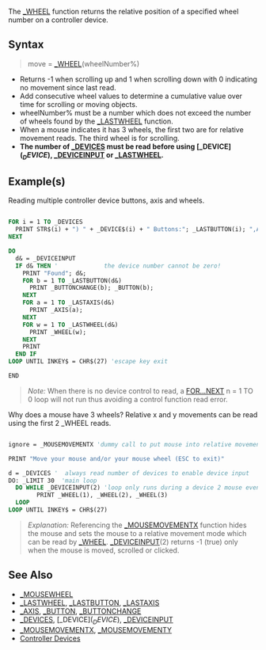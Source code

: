 The [_WHEEL](_WHEEL) function returns the relative position of a specified wheel number on a controller device.


## Syntax

>  move = [_WHEEL](_WHEEL)(wheelNumber%)


* Returns -1 when scrolling up and 1 when scrolling down with 0 indicating no movement since last read.
* Add consecutive wheel values to determine a cumulative value over time for scrolling or moving objects.
* wheelNumber% must be a number which does not exceed the number of wheels found by the [_LASTWHEEL](_LASTWHEEL) function.
* When a mouse indicates it has 3 wheels, the first two are for relative movement reads. The third wheel is for scrolling.
* **The number of [_DEVICES](_DEVICES) must be read before using [_DEVICE$](_DEVICE$), [_DEVICEINPUT](_DEVICEINPUT) or [_LASTWHEEL](_LASTWHEEL).**


## Example(s)

Reading multiple controller device buttons, axis and wheels.

```vb

FOR i = 1 TO _DEVICES
  PRINT STR$(i) + ") " + _DEVICE$(i) + " Buttons:"; _LASTBUTTON(i); ",Axis:"; _LASTAXIS(i); ",Wheel:"; _LASTWHEEL(i)
NEXT

DO
  d& = _DEVICEINPUT
  IF d& THEN '             the device number cannot be zero!
    PRINT "Found"; d&;
    FOR b = 1 TO _LASTBUTTON(d&)
      PRINT _BUTTONCHANGE(b); _BUTTON(b);
    NEXT
    FOR a = 1 TO _LASTAXIS(d&)
      PRINT _AXIS(a);
    NEXT
    FOR w = 1 TO _LASTWHEEL(d&)
      PRINT _WHEEL(w);
    NEXT
    PRINT
  END IF
LOOP UNTIL INKEY$ = CHR$(27) 'escape key exit

END 

```
>  *Note:* When there is no device control to read, a [FOR...NEXT](FOR...NEXT) n = 1 TO 0 loop will not run thus avoiding a control function read error.


Why does a mouse have 3 wheels? Relative x and y movements can be read using the first 2 _WHEEL reads.

```vb

ignore = _MOUSEMOVEMENTX 'dummy call to put mouse into relative movement mode

PRINT "Move your mouse and/or your mouse wheel (ESC to exit)"

d = _DEVICES '  always read number of devices to enable device input
DO: _LIMIT 30  'main loop
  DO WHILE _DEVICEINPUT(2) 'loop only runs during a device 2 mouse event
        PRINT _WHEEL(1), _WHEEL(2), _WHEEL(3)
  LOOP 
LOOP UNTIL INKEY$ = CHR$(27) 

```
>  *Explanation:* Referencing the [_MOUSEMOVEMENTX](_MOUSEMOVEMENTX) function hides the mouse and sets the mouse to a relative movement mode which can be read by [_WHEEL](_WHEEL). [_DEVICEINPUT](_DEVICEINPUT)(2) returns -1 (true) only when the mouse is moved, scrolled or clicked.


## See Also

* [_MOUSEWHEEL](_MOUSEWHEEL)
* [_LASTWHEEL](_LASTWHEEL), [_LASTBUTTON](_LASTBUTTON), [_LASTAXIS](_LASTAXIS)
* [_AXIS](_AXIS), [_BUTTON](_BUTTON), [_BUTTONCHANGE](_BUTTONCHANGE)
* [_DEVICES](_DEVICES), [_DEVICE$](_DEVICE$), [_DEVICEINPUT](_DEVICEINPUT)
* [_MOUSEMOVEMENTX](_MOUSEMOVEMENTX), [_MOUSEMOVEMENTY](_MOUSEMOVEMENTY)
* [Controller Devices](Controller-Devices)




